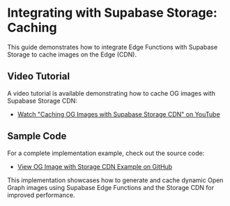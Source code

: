# Integrating with Supabase Storage: Caching

This guide demonstrates how to integrate Edge Functions with Supabase Storage to cache images on the Edge (CDN).

## Video Tutorial

A video tutorial is available demonstrating how to cache OG images with Supabase Storage CDN:
- [Watch "Caching OG Images with Supabase Storage CDN" on YouTube](https://www.youtube.com/watch?v=wW6L52v9Ldo)

## Sample Code

For a complete implementation example, check out the source code:
- [View OG Image with Storage CDN Example on GitHub](https://github.com/supabase/supabase/tree/master/examples/edge-functions/supabase/functions/og-image-with-storage-cdn)

This implementation showcases how to generate and cache dynamic Open Graph images using Supabase Edge Functions and the Storage CDN for improved performance.
